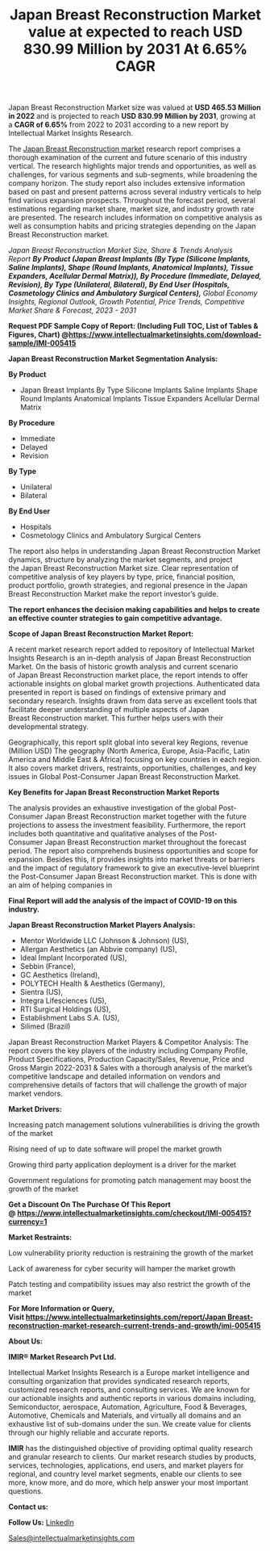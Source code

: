 <header>
<h1 class="reader-article-header__title" dir="ltr"><span data-scaffold-immersive-reader-title="">Japan&nbsp;Breast&nbsp;Reconstruction Market value at expected to reach USD 830.99 Million by 2031 At 6.65% CAGR</span></h1>
</header>
<div class="relative reader__grid">
<div class="reader-author-info__container">
<div class="display-flex align-items-center justify-space-between">
<div class="reader-author-info__inner-container">
<div id="ember31" class="artdeco-entity-lockup artdeco-entity-lockup--size-3 ember-view">
<div id="ember32" class="artdeco-entity-lockup__image artdeco-entity-lockup__image--type-square ember-view">Japan Breast&nbsp;Reconstruction Market size was valued at&nbsp;<strong>USD 465.53 Million in 2022</strong>&nbsp;and is projected to reach&nbsp;<strong>USD 830.99 Million by 2031</strong>, growing at a&nbsp;<strong>CAGR of 6.65%</strong>&nbsp;from 2022 to 2031 according to a new report by Intellectual Market Insights Research.</div>
<div class="artdeco-entity-lockup__image artdeco-entity-lockup__image--type-square ember-view">
<p id="ember50" class="ember-view reader-text-block__paragraph">The&nbsp;<a class="zXfGJTqGQAYmGpAulEBXymqdLmnajmczgNWM " tabindex="0" href="https://www.intellectualmarketinsights.com/report/breast-reconstruction-market-research-current-trends-and-growth/imi-005415" target="_self" data-test-app-aware-link="">Japan Breast&nbsp;Reconstruction market</a>&nbsp;research report comprises a thorough examination of the current and future scenario of this industry vertical. The research highlights major trends and opportunities, as well as challenges, for various segments and sub-segments, while broadening the company horizon. The study report also includes extensive information based on past and present patterns across several industry verticals to help find various expansion prospects. Throughout the forecast period, several estimations regarding market share, market size, and industry growth rate are presented. The research includes information on competitive analysis as well as consumption habits and pricing strategies depending on the&nbsp;Japan Breast&nbsp;Reconstruction market.</p>
<p id="ember51" class="ember-view reader-text-block__paragraph"><em>Japan Breast&nbsp;Reconstruction Market Size, Share &amp; Trends Analysis Report&nbsp;</em><strong><em>By Product (Japan Breast&nbsp;Implants (By Type (Silicone Implants, Saline Implants), Shape (Round Implants, Anatomical Implants), Tissue Expanders, Acellular Dermal Matrix)), By Procedure (Immediate, Delayed, Revision), By Type (Unilateral, Bilateral), By End User (Hospitals, Cosmetology Clinics and Ambulatory Surgical Centers),&nbsp;</em></strong><em>Global Economy Insights, Regional Outlook, Growth Potential, Price Trends, Competitive Market Share &amp; Forecast, 2023 - 2031</em></p>
<p id="ember52" class="ember-view reader-text-block__paragraph"><strong>Request PDF Sample Copy of Report: (Including Full TOC, List of Tables &amp; Figures, Chart) @</strong><a class="zXfGJTqGQAYmGpAulEBXymqdLmnajmczgNWM " tabindex="0" href="https://www.intellectualmarketinsights.com/download-sample/IMI-005415" target="_self" data-test-app-aware-link=""><strong>https://www.intellectualmarketinsights.com/download-sample/IMI-005415</strong></a></p>
<p id="ember53" class="ember-view reader-text-block__paragraph"><strong>Japan Breast&nbsp;Reconstruction Market Segmentation Analysis:</strong></p>
<p id="ember54" class="ember-view reader-text-block__paragraph"><strong>By Product</strong></p>
<ul>
<li>Japan Breast&nbsp;Implants By Type Silicone Implants Saline Implants Shape Round Implants Anatomical Implants Tissue Expanders Acellular Dermal Matrix</li>
</ul>
<p id="ember56" class="ember-view reader-text-block__paragraph"><strong>By Procedure</strong></p>
<ul>
<li>Immediate</li>
<li>Delayed</li>
<li>Revision</li>
</ul>
<p id="ember58" class="ember-view reader-text-block__paragraph"><strong>By Type</strong></p>
<ul>
<li>Unilateral</li>
<li>Bilateral</li>
</ul>
<p id="ember60" class="ember-view reader-text-block__paragraph"><strong>By End User</strong></p>
<ul>
<li>Hospitals</li>
<li>Cosmetology Clinics and Ambulatory Surgical Centers</li>
</ul>
<p id="ember62" class="ember-view reader-text-block__paragraph">The report also helps in understanding&nbsp;Japan Breast&nbsp;Reconstruction Market dynamics, structure by analyzing the market segments, and project the&nbsp;Japan Breast&nbsp;Reconstruction&nbsp;Market size. Clear representation of competitive analysis of key players by type, price, financial position, product portfolio, growth strategies, and regional presence in the&nbsp;Japan Breast&nbsp;Reconstruction Market make the report investor&rsquo;s guide.</p>
<p id="ember63" class="ember-view reader-text-block__paragraph"><strong>The report enhances the decision making capabilities and helps to create an effective counter strategies to gain competitive advantage.</strong></p>
<p id="ember64" class="ember-view reader-text-block__paragraph"><strong>Scope of&nbsp;Japan Breast&nbsp;Reconstruction Market Report:</strong></p>
<p id="ember65" class="ember-view reader-text-block__paragraph">A recent market research report added to repository of Intellectual Market Insights Research is an in-depth analysis of&nbsp;Japan Breast&nbsp;Reconstruction Market. On the basis of historic growth analysis and current scenario of&nbsp;Japan Breast&nbsp;Reconstruction market place, the report intends to offer actionable insights on global market growth projections. Authenticated data presented in report is based on findings of extensive primary and secondary research. Insights drawn from data serve as excellent tools that facilitate deeper understanding of multiple aspects of&nbsp;Japan Breast&nbsp;Reconstruction market. This further helps users with their developmental strategy.</p>
<p id="ember66" class="ember-view reader-text-block__paragraph">Geographically, this report split global into several key Regions, revenue (Million USD) The geography (North America, Europe, Asia-Pacific, Latin America and Middle East &amp; Africa) focusing on key countries in each region. It also covers market drivers, restraints, opportunities, challenges, and key issues in Global Post-Consumer&nbsp;Japan Breast&nbsp;Reconstruction Market.</p>
<p id="ember67" class="ember-view reader-text-block__paragraph"><strong>Key Benefits for&nbsp;Japan Breast&nbsp;Reconstruction Market Reports</strong></p>
<p id="ember68" class="ember-view reader-text-block__paragraph">The analysis provides an exhaustive investigation of the global Post-Consumer&nbsp;Japan Breast&nbsp;Reconstruction market together with the future projections to assess the investment feasibility. Furthermore, the report includes both quantitative and qualitative analyses of the Post-Consumer&nbsp;Japan Breast&nbsp;Reconstruction market throughout the forecast period. The report also comprehends business opportunities and scope for expansion. Besides this, it provides insights into market threats or barriers and the impact of regulatory framework to give an executive-level blueprint the Post-Consumer&nbsp;Japan Breast&nbsp;Reconstruction market. This is done with an aim of helping companies in</p>
<p id="ember69" class="ember-view reader-text-block__paragraph"><strong>Final Report will add the analysis of the impact of COVID-19 on this industry.</strong></p>
<p id="ember70" class="ember-view reader-text-block__paragraph"><strong>Japan Breast&nbsp;Reconstruction Market Players Analysis:</strong></p>
<ul>
<li>Mentor Worldwide LLC (Johnson &amp; Johnson) (US),</li>
<li>Allergan Aesthetics (an Abbvie company) (US),</li>
<li>Ideal Implant Incorporated (US),</li>
<li>Sebbin (France),</li>
<li>GC Aesthetics (Ireland),</li>
<li>POLYTECH Health &amp; Aesthetics (Germany),</li>
<li>Sientra (US),</li>
<li>Integra Lifesciences (US),</li>
<li>RTI Surgical Holdings (US),</li>
<li>Establishment Labs S.A. (US),</li>
<li>Silimed (Brazil)</li>
</ul>
<p id="ember72" class="ember-view reader-text-block__paragraph">Japan Breast&nbsp;Reconstruction Market Players &amp; Competitor Analysis: The report covers the key players of the industry including Company Profile, Product Specifications, Production Capacity/Sales, Revenue, Price and Gross Margin 2022-2031 &amp; Sales with a thorough analysis of the market&rsquo;s competitive landscape and detailed information on vendors and comprehensive details of factors that will challenge the growth of major market vendors.</p>
<p id="ember73" class="ember-view reader-text-block__paragraph"><strong>Market Drivers:</strong></p>
<p id="ember74" class="ember-view reader-text-block__paragraph">Increasing patch management solutions vulnerabilities is driving the growth of the market</p>
<p id="ember75" class="ember-view reader-text-block__paragraph">Rising need of up to date software will propel the market growth</p>
<p id="ember76" class="ember-view reader-text-block__paragraph">Growing third party application deployment is a driver for the market</p>
<p id="ember77" class="ember-view reader-text-block__paragraph">Government regulations for promoting patch management may boost the growth of the market</p>
<p id="ember78" class="ember-view reader-text-block__paragraph"><strong>Get a Discount On The Purchase Of This Report @&nbsp;</strong><a class="zXfGJTqGQAYmGpAulEBXymqdLmnajmczgNWM " tabindex="0" href="https://www.intellectualmarketinsights.com/checkout/IMI-005415?currency=1" target="_self" data-test-app-aware-link=""><strong>https://www.intellectualmarketinsights.com/checkout/IMI-005415?currency=1</strong></a></p>
<p id="ember79" class="ember-view reader-text-block__paragraph"><strong>Market Restraints:</strong></p>
<p id="ember80" class="ember-view reader-text-block__paragraph">Low vulnerability priority reduction is restraining the growth of the market</p>
<p id="ember81" class="ember-view reader-text-block__paragraph">Lack of awareness for cyber security will hamper the market growth</p>
<p id="ember82" class="ember-view reader-text-block__paragraph">Patch testing and compatibility issues may also restrict the growth of the market</p>
<p id="ember83" class="ember-view reader-text-block__paragraph"><strong>For More Information or Query, Visit&nbsp;</strong><a class="zXfGJTqGQAYmGpAulEBXymqdLmnajmczgNWM " tabindex="0" href="https://www.intellectualmarketinsights.com/report/breast-reconstruction-market-research-current-trends-and-growth/imi-005415" target="_self" data-test-app-aware-link=""><strong>https://www.intellectualmarketinsights.com/report/Japan Breast-reconstruction-market-research-current-trends-and-growth/imi-005415</strong></a></p>
<p id="ember84" class="ember-view reader-text-block__paragraph"><strong>About Us:</strong></p>
<p id="ember85" class="ember-view reader-text-block__paragraph"><strong>IMIR&reg; Market Research Pvt Ltd.</strong></p>
<p id="ember86" class="ember-view reader-text-block__paragraph">Intellectual Market Insights Research is a Europe market intelligence and consulting organization that provides syndicated research reports, customized research reports, and consulting services. We are known for our actionable insights and authentic reports in various domains including, Semiconductor, aerospace, Automation, Agriculture, Food &amp; Beverages, Automotive, Chemicals and Materials, and virtually all domains and an exhaustive list of sub-domains under the sun. We create value for clients through our highly reliable and accurate reports.</p>
<p id="ember87" class="ember-view reader-text-block__paragraph"><strong>IMIR</strong>&nbsp;has the distinguished objective of providing optimal quality research and granular research to clients. Our market research studies by products, services, technologies, applications, end users, and market players for regional, and country level market segments, enable our clients to see more, know more, and do more, which help answer your most important questions.</p>
<p id="ember88" class="ember-view reader-text-block__paragraph"><strong>Contact us:</strong></p>
<p id="ember89" class="ember-view reader-text-block__paragraph"><strong>Follow Us:</strong>&nbsp;<a class="zXfGJTqGQAYmGpAulEBXymqdLmnajmczgNWM " tabindex="0" href="https://www.linkedin.com/company/imir-marketresearch/" target="_self" data-test-app-aware-link="">LinkedIn</a></p>
<p class="ember-view reader-text-block__paragraph"><a title="Sales@intellectualmarketinsights.com" href="mailto:Sales@intellectualmarketinsights.com">Sales@intellectualmarketinsights.com</a>&nbsp;</p>
</div>
</div>
</div>
</div>
</div>
</div>
